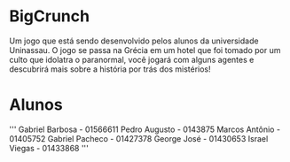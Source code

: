 # BigCrunch

Um jogo que está sendo desenvolvido pelos alunos da universidade Uninassau.
O jogo se passa na Grécia em um hotel que foi tomado por um culto que idolatra o paranormal, você jogará com alguns agentes e descubrirá mais sobre a história por trás dos mistérios!

# Alunos
'''
Gabriel Barbosa - 01566611
Pedro Augusto - 0143875
Marcos Antônio - 01405752
Gabriel Pacheco - 01427378
George José - 01430653
Israel Viegas - 01433868
'''
